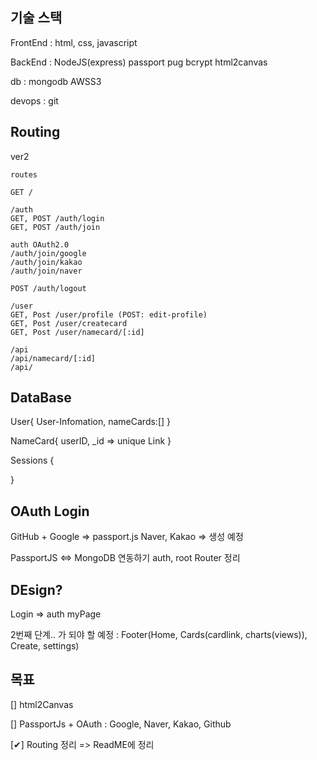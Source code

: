 ## 기술 스택
FrontEnd : html, css, javascript

BackEnd : NodeJS(express) passport pug bcrypt html2canvas

db : mongodb AWSS3

devops : git

## Routing
ver2
```
routes

GET /

/auth
GET, POST /auth/login
GET, POST /auth/join

auth OAuth2.0
/auth/join/google
/auth/join/kakao
/auth/join/naver

POST /auth/logout

/user
GET, Post /user/profile (POST: edit-profile)
GET, Post /user/createcard
GET, Post /user/namecard/[:id]

/api
/api/namecard/[:id]
/api/
```

## DataBase

User{
User-Infomation,
nameCards:[]
}

NameCard{
userID,
\_id => unique Link
}

Sessions {

}

## OAuth Login

GitHub + Google => passport.js
Naver, Kakao => 생성 예정

PassportJS <=> MongoDB 연동하기
auth, root Router 정리

## DEsign?

Login => auth
myPage

2번째 단계.. 가 되야 할 예정
: Footer(Home, Cards(cardlink, charts(views)), Create, settings)

## 목표
[] html2Canvas

[] PassportJs + OAuth
    : Google, Naver, Kakao, Github

[✔] Routing 정리 => ReadME에 정리